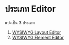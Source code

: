 # ประเภท Editor

แบ่งเป็น 3 ประเภท

1. [WYSIWYG Layout Editor](wysiwyg-layout-editor.md)
2. [WYSIWYG Element Editor](wysiwyg-type.md)
